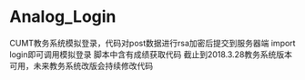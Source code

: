 # Analog_Login
CUMT教务系统模拟登录，代码对post数据进行rsa加密后提交到服务器端
import login即可调用模拟登录
脚本中含有成绩获取代码
截止到2018.3.28教务系统版本可用，未来教务系统改版会持续修改代码
